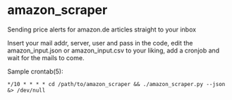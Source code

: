 # amazon_scraper

Sending price alerts for amazon.de articles straight to your inbox

Insert your mail addr, server, user and pass in the code, edit the amazon_input.json or 
amazon_input.csv to your liking, add a cronjob and wait for the mails to come.

Sample crontab(5):

`*/10 * * * * cd /path/to/amazon_scraper && ./amazon_scraper.py --json &> /dev/null`
